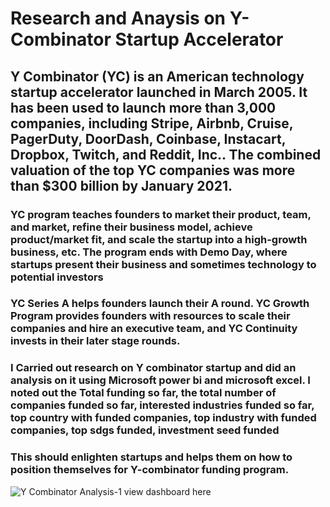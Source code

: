 # Research and Anaysis on Y-Combinator Startup Accelerator
## Y Combinator (YC) is an American technology startup accelerator launched in March 2005. It has been used to launch more than 3,000 companies, including Stripe, Airbnb, Cruise, PagerDuty, DoorDash, Coinbase, Instacart, Dropbox, Twitch, and Reddit, Inc.. The combined valuation of the top YC companies was more than $300 billion by January 2021.

### YC program teaches founders to market their product, team, and market, refine their business model, achieve product/market fit, and scale the startup into a high-growth business, etc. The program ends with Demo Day, where startups present their business and sometimes technology to potential investors

### YC Series A helps founders launch their A round. YC Growth Program provides founders with resources to scale their companies and hire an executive team, and YC Continuity invests in their later stage rounds.

### I Carried out research on Y combinator startup and did an analysis on it using Microsoft power bi and microsoft excel. I noted out the Total funding so far, the total number of companies funded so far, interested industries funded so far, top country with funded companies, top industry with funded companies, top sdgs funded, investment seed funded

### This should enlighten startups and helps them on how to position themselves for Y-combinator funding program.

![Y Combinator Analysis-1](https://user-images.githubusercontent.com/115374063/211273348-0d390bb3-fc02-493b-b11f-538c6e9f01a2.png)
view dashboard here
